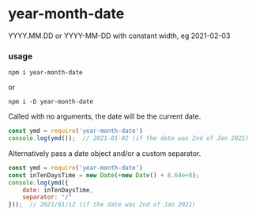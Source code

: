 # year-month-date
YYYY.MM.DD or YYYY-MM-DD with constant width, eg 2021-02-03

### usage

`npm i year-month-date`

or 

`npm i -D year-month-date`

Called with no arguments, the date will be the current date.

```js
const ymd = require('year-month-date')
console.log(ymd());  // 2021-01-02 (if the date was 2nd of Jan 2021)
```

Alternatively pass a date object and/or a custom separator.

```js
const ymd = require('year-month-date')
const inTenDaysTime = new Date(+new Date() + 8.64e+8);
console.log(ymd({
	date: inTenDaysTime,
	separator: "/"
}));  // 2021/01/12 (if the date was 2nd of Jan 2021)
```